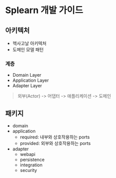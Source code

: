 # Splearn 개발 가이드

## 아키텍처
- 헥사고날 아키텍처
- 도메인 모델 패턴


### 계층
- Domain Layer
- Application Layer
- Adapter Layer

> 외부(Actor) -> 어댑터 -> 애플리케이션 -> 도메인


## 패키지
- domain
- application
  - required: 내부와 상호작용하는 ports
  - provided: 외부와 상호작용하는 ports
- adapter
  - webapi
  - persistence
  - integration
  - security


